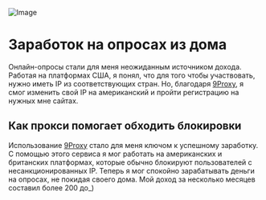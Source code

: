 ![Image](https://cdn4.vieclam24h.vn/khao_sat_kiem_tien_01_90faa83375.webp)

# Заработок на опросах из дома

Онлайн-опросы стали для меня неожиданным источником дохода. Работая на платформах США, я понял, что для того чтобы участвовать, нужно иметь IP из соответствующих стран. Но, благодаря [9Proxy](https://9proxy.com/?utm_source=Web2.0&utm_medium=Github&utm_id=grace02), я смог изменить свой IP на американский и пройти регистрацию на нужных мне сайтах.

## Как прокси помогает обходить блокировки

Использование [9Proxy](https://9proxy.com/?utm_source=Web2.0&utm_medium=Github&utm_id=grace02) стало для меня ключом к успешному заработку. С помощью этого сервиса я мог работать на американских и британских платформах, которые обычно блокируют пользователей с несанкционированных IP. Теперь я мог спокойно зарабатывать деньги на опросах, не покидая своего дома. Мой доход за несколько месяцев составил более 200 до_)
